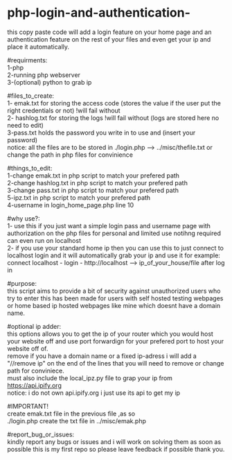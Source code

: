 # php-login-and-authentication- 
this copy paste code will add a login feature on your home page and an authentication feature on the rest of your files and even get your ip and place it automatically.  

#requirments:     
1-php       
2-running php webserver     
3-(optional) python to grab ip      

#files_to_create:   
1- emak.txt for storing the access code (stores the value if the user put the right credentials or not) !will fail without     
2- hashlog.txt for storing the logs !will fail without (logs are stored here no need to edit)     
3-pass.txt holds the password you write in to use and (insert your password)			    
notice: all the files are to be stored in ./login.php --> ../misc/thefile.txt or change the path in php files for convinience     

#things_to_edit:		      
1-change emak.txt in php script to match your prefered path			  
2-change hashlog.txt in php script to match your prefered path		  	
3-change pass.txt in php script to match your prefered path		  
5-ipz.txt in php script to match your prefered path		  
4-username in login_home_page.php line 10	    

#why use?:    
1- use this if you just want a simple login pass and username page with authorization on the php files for personal and limited use notihng required can even run on localhost   
2- if you use your standard home ip then you can use this to just connect to localhost login and it will automatically grab your ip and use it for example: connect localhost - login - http://localhost --> ip_of_your_house/file after log in      

#purpose:   
this script aims to provide a bit of security against unauthorized users who try to enter this has been made for users with self hosted testing webpages or home based ip hosted webpages like mine which doesnt have a domain name.

#optional ip adder:   
this options allows you to get the ip of your router which you would host your website off and use port forwardign for your prefered port to host your website off of.  
remove if you have a domain name or a fixed ip-adress i will add a "//remove ip" on the end of the lines that you will need to remove or change path for conviniece.  
must also include the local_ipz.py file to grap your ip from https://api.ipify.org  
notice: i do not own api.ipify.org i just use its api to get my ip  

#IMPORTANT!   
create emak.txt file in the previous file ,as so  
./login.php create the txt file in ../misc/emak.php 

#report_bug_or_issues:    
kindly report any bugs or issues and i will work on solving them as soon as possible this is my first repo so please leave feedback if possible thank you.      
